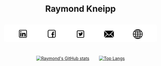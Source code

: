 <div style="display: flex; flex-direction: column; gap: 1rem">
<h1 style="text-align: center;">Raymond Kneipp</h1>
<div style="background-color: white; padding: 1rem 1rem 0.44rem 1rem; border-radius: 6px; display: flex; justify-content: space-around; align-items: center; margin-bottom: 1rem;">
	<a href="https://www.linkedin.com/in/raymondkneipp/">
		<img src="linkedin.png" alt="linkedin" />
	</a>
	<a href="https://www.facebook.com/profile.php?id=100081742906044">
		<img src="facebook.png" alt="facebook" />
	</a>
	<a href="https://twitter.com/rfkquery">
		<img src="twitter.png" alt="twitter" />
	</a>
	<a href="mailto:hello@raymondkneipp.com">
		<img src="email.png" alt="email" />
	</a>
	<a href="https://raymondkneipp.com">
		<img src="world-wide-web.png" alt="website" />
	</a>
</div>
<div style="display: flex; flex-direction: row; flex-wrap: wrap; gap: 2rem; align-items: center; justify-content: center;">

[![Raymond's GitHub stats](https://github-readme-stats.vercel.app/api?username=raymondkneipp&count_private=true&show_icons=true)](https://github.com/raymondkneipp)

[![Top Langs](https://github-readme-stats.vercel.app/api/top-langs/?username=raymondkneipp&layout=compact&langs_count=8)](https://github.com/raymondkneipp)

</div>
</div>
